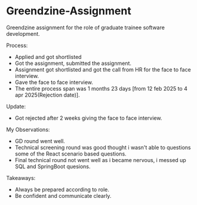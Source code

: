 # Greendzine-Assignment
Greendzine assignment for the role of graduate trainee software development.

Process:
- Applied and got shortlisted
- Got the assignment, submitted the assignment.
- Assignment got shortlisted and got the call from HR for the face to face interview.
- Gave the face to face interview.
- The entire process span was 1 months 23 days [from 12 feb 2025 to 4 apr 2025(Rejection date)].
  
Update:
- Got rejected after 2 weeks giving the face to face interview.
  
My Observations:
- GD round went well.
- Technical screening round was good thought i wasn't able to questions some of the React scenario based questions.
- Final technical round not went well as i became nervous, i messed up SQL and SpringBoot quesions.

Takeaways:
- Always be prepared according to role.
- Be confident and communicate clearly.



